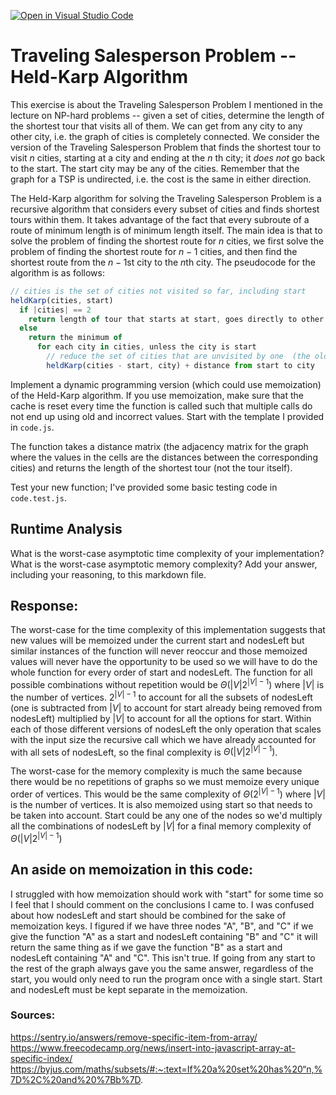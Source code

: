 [![Open in Visual Studio Code](https://classroom.github.com/assets/open-in-vscode-718a45dd9cf7e7f842a935f5ebbe5719a5e09af4491e668f4dbf3b35d5cca122.svg)](https://classroom.github.com/online_ide?assignment_repo_id=12949872&assignment_repo_type=AssignmentRepo)
# Traveling Salesperson Problem -- Held-Karp Algorithm

This exercise is about the Traveling Salesperson Problem I mentioned in the
lecture on NP-hard problems -- given a set of cities, determine the length of
the shortest tour that visits all of them. We can get from any city to any other
city, i.e. the graph of cities is completely connected. We consider the version
of the Traveling Salesperson Problem that finds the shortest tour to visit $n$
cities, starting at a city and ending at the $n$ th city; it *does not* go
back to the start. The start city may be any of the cities. Remember that the
graph for a TSP is undirected, i.e. the cost is the same in either direction.

The Held-Karp algorithm for solving the Traveling Salesperson Problem is a
recursive algorithm that considers every subset of cities and finds shortest
tours within them. It takes advantage of the fact that every subroute of a route
of minimum length is of minimum length itself. The main idea is that to solve
the problem of finding the shortest route for $n$ cities, we first solve the
problem of finding the shortest route for $n-1$ cities, and then find the
shortest route from the $n-1$st city to the $n$th city. The pseudocode for the
algorithm is as follows:

```javascript
// cities is the set of cities not visited so far, including start
heldKarp(cities, start)
  if |cities| == 2
    return length of tour that starts at start, goes directly to other city in cities
  else
    return the minimum of
      for each city in cities, unless the city is start
        // reduce the set of cities that are unvisited by one  (the old start), set the new start, add on the distance from old start to new start
        heldKarp(cities - start, city) + distance from start to city
```

Implement a dynamic programming version (which could use memoization) of the
Held-Karp algorithm. If you use memoization, make sure that the cache is reset
every time the function is called such that multiple calls do not end up using
old and incorrect values. Start with the template I provided in `code.js`.

The function takes a distance matrix (the adjacency matrix for the graph where
the values in the cells are the distances between the corresponding cities) and
returns the length of the shortest tour (not the tour itself).

Test your new function; I've provided some basic testing code in `code.test.js`.

## Runtime Analysis

What is the worst-case asymptotic time complexity of your implementation? What
is the worst-case asymptotic memory complexity? Add your answer, including your
reasoning, to this markdown file.

## Response:

The worst-case for the time complexity of this implementation suggests that new values will be memoized under the current start and nodesLeft but similar instances of the function will never reoccur and those memoized values will never have the opportunity to be used so we will have to do the whole function for every order of start and nodesLeft. The function for all possible combinations without repetition would be $\Theta(|V|2^{|V|-1})$ where $|V|$ is the number of vertices. $2^{|V|-1}$ to account for all the subsets of nodesLeft (one is subtracted from $|V|$ to account for start already being removed from nodesLeft) multiplied by $|V|$ to account for all the options for start. Within each of those different versions of nodesLeft the only operation that scales with the input size the recursive call which we have already accounted for with all sets of nodesLeft, so the final complexity is $\Theta(|V|2^{|V|-1})$.

The worst-case for the memory complexity is much the same because there would be no repetitions of graphs so we must memoize every unique order of vertices. This would be the same complexity of $\Theta(2^{|V|-1})$ where $|V|$ is the number of vertices. It is also memoized using start so that needs to be taken into account. Start could be any one of the nodes so we'd multiply all the combinations of nodesLeft by $|V|$ for a final memory complexity of $\Theta(|V|2^{|V|-1})$

## An aside on memoization in this code:

I struggled with how memoization should work with "start" for some time so I feel that I should comment on the conclusions I came to. I was confused about how nodesLeft and start should be combined for the sake of memoization keys. I figured if we have three nodes "A", "B", and "C" if we give the function "A" as a start and nodesLeft containing "B" and "C" it will return the same thing as if we gave the function "B" as a start and nodesLeft containing "A" and "C". This isn't true. If going from any start to the rest of the graph always gave you the same answer, regardless of the start, you would only need to run the program once with a single start. Start and nodesLeft must be kept separate in the memoization.

### Sources:

https://sentry.io/answers/remove-specific-item-from-array/
<br>
https://www.freecodecamp.org/news/insert-into-javascript-array-at-specific-index/
<br>
https://byjus.com/maths/subsets/#:~:text=If%20a%20set%20has%20“n,%7D%2C%20and%20%7Bb%7D.
